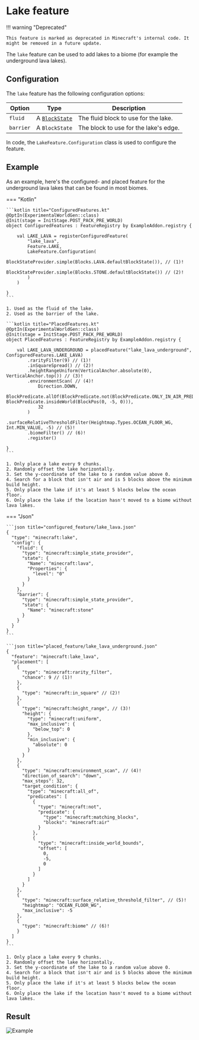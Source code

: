 # Lake feature

!!! warning "Deprecated"

    This feature is marked as deprecated in Minecraft's internal code. It might be removed in a future update.

The `lake` feature can be used to add lakes to a biome (for example the underground lava lakes).

## Configuration

The `lake` feature has the following configuration options:

| Option    | Type                                         | Description                           |
|-----------|----------------------------------------------|---------------------------------------|
| `fluid`   | A [`BlockState`](../../types/block-state.md) | The fluid block to use for the lake.  |
| `barrier` | A `BlockState`                               | The block to use for the lake's edge. |

In code, the `LakeFeature.Configuration` class is used to configure the feature.

## Example

As an example, here's the configured- and placed feature for the underground lava lakes that can be found in most biomes.

=== "Kotlin"

    ```kotlin title="ConfiguredFeatures.kt"
    @OptIn(ExperimentalWorldGen::class)
    @Init(stage = InitStage.POST_PACK_PRE_WORLD)
    object ConfiguredFeatures : FeatureRegistry by ExampleAddon.registry {
    
        val LAKE_LAVA = registerConfiguredFeature(
            "lake_lava",
            Feature.LAKE,
            LakeFeature.Configuration(
                BlockStateProvider.simple(Blocks.LAVA.defaultBlockState()), // (1)!
                BlockStateProvider.simple(Blocks.STONE.defaultBlockState()) // (2)!
            )
        )
    
    }
    ```

    1. Used as the fluid of the lake.
    2. Used as the barrier of the lake.

    ```kotlin title="PlacedFeatures.kt"
    @OptIn(ExperimentalWorldGen::class)
    @Init(stage = InitStage.POST_PACK_PRE_WORLD)
    object PlacedFeatures : FeatureRegistry by ExampleAddon.registry {
    
        val LAKE_LAVA_UNDERGROUND = placedFeature("lake_lava_underground", ConfiguredFeatures.LAKE_LAVA)
            .rarityFilter(9) // (1)!
            .inSquareSpread() // (2)!
            .heightRangeUniform(VerticalAnchor.absolute(0), VerticalAnchor.top()) // (3)!
            .environmentScan( // (4)!
                Direction.DOWN,
                BlockPredicate.allOf(BlockPredicate.not(BlockPredicate.ONLY_IN_AIR_PREDICATE), BlockPredicate.insideWorld(BlockPos(0, -5, 0))),
                32
            )
            .surfaceRelativeThresholdFilter(Heightmap.Types.OCEAN_FLOOR_WG, Int.MIN_VALUE, -5) // (5)!
            .biomeFilter() // (6)!
            .register()
    
    }
    ```

    1. Only place a lake every 9 chunks.
    2. Randomly offset the lake horizontally.
    3. Set the y-coordinate of the lake to a random value above 0.
    4. Search for a block that isn't air and is 5 blocks above the minimum build height.
    5. Only place the lake if it's at least 5 blocks below the ocean floor.
    6. Only place the lake if the location hasn't moved to a biome without lava lakes.

=== "Json"
    
    ```json title="configured_feature/lake_lava.json"
    {
      "type": "minecraft:lake",
      "config": {
        "fluid": {
          "type": "minecraft:simple_state_provider",
          "state": {
            "Name": "minecraft:lava",
            "Properties": {
              "level": "0"
            }
          }
        },
        "barrier": {
          "type": "minecraft:simple_state_provider",
          "state": {
            "Name": "minecraft:stone"
          }
        }
      }
    }
    ```
    
    ```json title="placed_feature/lake_lava_underground.json"
    {
      "feature": "minecraft:lake_lava",
      "placement": [
        {
          "type": "minecraft:rarity_filter",
          "chance": 9 // (1)!
        },
        {
          "type": "minecraft:in_square" // (2)!
        },
        {
          "type": "minecraft:height_range", // (3)!
          "height": {
            "type": "minecraft:uniform",
            "max_inclusive": {
              "below_top": 0
            },
            "min_inclusive": {
              "absolute": 0
            }
          }
        },
        {
          "type": "minecraft:environment_scan", // (4)!
          "direction_of_search": "down",
          "max_steps": 32,
          "target_condition": {
            "type": "minecraft:all_of",
            "predicates": [
              {
                "type": "minecraft:not",
                "predicate": {
                  "type": "minecraft:matching_blocks",
                  "blocks": "minecraft:air"
                }
              },
              {
                "type": "minecraft:inside_world_bounds",
                "offset": [
                  0,
                  -5,
                  0
                ]
              }
            ]
          }
        },
        {
          "type": "minecraft:surface_relative_threshold_filter", // (5)!
          "heightmap": "OCEAN_FLOOR_WG",
          "max_inclusive": -5
        },
        {
          "type": "minecraft:biome" // (6)!
        }
      ]
    }
    ```

    1. Only place a lake every 9 chunks.
    2. Randomly offset the lake horizontally.
    3. Set the y-coordinate of the lake to a random value above 0.
    4. Search for a block that isn't air and is 5 blocks above the minimum build height.
    5. Only place the lake if it's at least 5 blocks below the ocean floor.
    6. Only place the lake if the location hasn't moved to a biome without lava lakes.

## Result

![Example](https://i.imgur.com/arPELZy.gif)